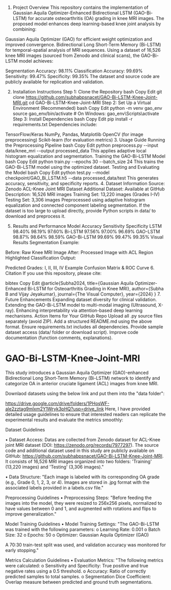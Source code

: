 1. Project Overview
This repository contains the implementation of Gaussian Aquila Optimizer-Enhanced Bidirectional LSTM (GAO-Bi-LSTM) for accurate osteoarthritis (OA) grading in knee MRI images. The proposed model enhances deep learning-based knee joint analysis by combining:

Gaussian Aquila Optimizer (GAO) for efficient weight optimization and improved convergence.
Bidirectional Long Short-Term Memory (Bi-LSTM) for temporal-spatial analysis of MRI sequences.
Using a dataset of 16,526 knee MRI images (sourced from Zenodo and clinical scans), the GAO-Bi-LSTM model achieves:

Segmentation Accuracy: 98.11%
Classification Accuracy: 99.69%
Sensitivity: 99.47%
Specificity: 99.35%
The dataset and source code are publicly available for replication and validation.

2. Installation Instructions
Step 1: Clone the Repository
bash
Copy
Edit
git clone https://github.com/subhabpsnacet/GAO-Bi-LSTM-Knee-Joint-MRI.git
cd GAO-Bi-LSTM-Knee-Joint-MRI
Step 2: Set Up a Virtual Environment (Recommended)
bash
Copy
Edit
python -m venv gao_env
source gao_env/bin/activate  # On Windows: gao_env\Scripts\activate
Step 3: Install Dependencies
bash
Copy
Edit
pip install -r requirements.txt
Dependencies include:

TensorFlow/Keras
NumPy, Pandas, Matplotlib
OpenCV (for image preprocessing)
Scikit-learn (for evaluation metrics)
3. Usage Guide
Running the Preprocessing Pipeline
bash
Copy
Edit
python preprocess.py --input data/knee_mri --output processed_data
This applies adaptive local histogram equalization and segmentation.
Training the GAO-Bi-LSTM Model
bash
Copy
Edit
python train.py --epochs 30 --batch_size 24
This trains the GAO-Bi-LSTM model using the optimized dataset.
Testing and Evaluating the Model
bash
Copy
Edit
python test.py --model checkpoint/GAO_Bi_LSTM.h5 --data processed_data/test
This generates accuracy, sensitivity, and specificity reports.
4. Dataset Information
Source: Zenodo ACL-Knee Joint MRI Dataset
Additional Dataset: Available at GitHub
Description:
16,526 MRI images
Training Set: 13,220 images (Grades I-IV)
Testing Set: 3,306 images
Preprocessed using adaptive histogram equalization and connected component labeling segmentation.
If the dataset is too large to upload directly, provide Python scripts in data/ to download and preprocess it.

5. Results and Performance
Model	Accuracy	Sensitivity	Specificity
LSTM	98.40%	98.19%	97.60%
Bi-LSTM	97.56%	97.00%	96.69%
GAO-LSTM	98.87%	98.64%	98.59%
GAO-Bi-LSTM	99.69%	99.47%	99.35%
Visual Results
Segmentation Example:

Before: Raw Knee MRI Image
After: Processed Image with ACL Region Highlighted
Classification Output:

Predicted Grades: I, II, III, IV
Example Confusion Matrix & ROC Curve
6. Citation
If you use this repository, please cite:

bibtex
Copy
Edit
@article{Subha2024,
  title={Gaussian Aquila Optimizer-Enhanced Bi-LSTM for Osteoarthritis Grading in Knee MRI},
  author={Subha B and Vijay Jeyakumar},
  journal={The Visual Computer},
  year={2024}
}
7. Future Enhancements
Expanding dataset diversity for clinical validation.
Extending the GAO-Bi-LSTM model to multi-modal imaging (Ultrasound, X-ray).
Enhancing interpretability via attention-based deep learning mechanisms.
Action Items for Your GitHub Repo
Upload all .py source files separately (avoid ZIP).
Add a structured README.md using the above format.
Ensure requirements.txt includes all dependencies.
Provide sample dataset access (data/ folder or download script).
Improve code documentation (function comments, explanations).

# GAO-Bi-LSTM-Knee-Joint-MRI
This study introduces a Gaussian Aquila Optimizer (GAO)-enhanced Bidirectional Long Short-Term Memory (Bi-LSTM) network to identify and categorize OA in anterior cruciate ligament (ACL) images from knee MRI.  

Downlaod datasets using the below link and put them into the "data folder":

https://drive.google.com/drive/folders/1PHosWF-ale2zztag9mlxm2Y1Wryk3pHQ?usp=drive_link
Here, I have provided detailed usage guidelines to ensure that interested readers can replicate the experimental results and evaluate the metrics smoothly:

Dataset Guidelines

•	Dataset Access:
Datas are collected from  Zenodo dataset for ACL-Knee joint MRI dataset (DOI: https://zenodo.org/records/7977297). The source code and additional dataset used in this study are publicly available on GitHub: https://github.com/subhabpsnacet/GAO-Bi-LSTM-Knee-Joint-MRI. It consists of 16,526 MRI images organized into two folders: 'Training' (13,220 images) and 'Testing' (3,306 images)."

•	Data Structure:
"Each image is labeled with its corresponding OA grade (e.g., Grade 0, 1, 2, 3, or 4). Images are stored in .jpg format with the associated labels provided in a labels.csv file."

Preprocessing Guidelines
•	Preprocessing Steps:
"Before feeding the images into the model, they were resized to 256x256 pixels, normalized to have values between 0 and 1, and augmented with rotations and flips to improve generalization."

Model Training Guidelines
•	Model Training Settings:
"The GAO-Bi-LSTM was trained with the following parameters:
o	Learning Rate: 0.001
o	Batch Size: 32
o	Epochs: 50
o	Optimizer: Gaussian Aquila Optimizer (GAO)

A 70:30 train-test split was used, and validation accuracy was monitored for early stopping."

Metrics Calculation Guidelines
•	Evaluation Metrics:
"The following metrics were calculated:
o	Sensitivity and Specificity: True positive and true negative rates using a 0.5 threshold.
o	Accuracy: Ratio of correctly predicted samples to total samples.
o	Segmentation Dice Coefficient: Overlap measure between predicted and ground truth segmentations.
